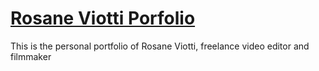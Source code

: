 # [Rosane Viotti Porfolio](http://rosaneviotti.github.io)

This is the personal portfolio of Rosane Viotti, freelance video editor and filmmaker

